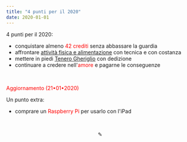 ```yaml
---
title: "4 punti per il 2020"
date: 2020-01-01
---
```

4 punti per il 2020:
&nbsp;

* conquistare almeno <span style="color:red">42 crediti</span> senza abbassare la guardia
* affrontare <span style="text-decoration:underline">[attività fisica e alimentazione](https://miry1919.github.io/hugosite/sf/)</span> con tecnica e con costanza
* mettere in piedi <span style="text-decoration:underline">[Tenero Gheriglio](https://miry1919.github.io/hugosite/podcast/tenero-gheriglio/)</span> con dedizione
* continuare a credere nell'<span style="color:red">amore</span> e pagarne le conseguenze

&nbsp;

<span style="color:red">Aggiornamento (21•01•2020)</span>
&nbsp;

Un punto extra:
&nbsp;

* comprare un <span style="color:red">Raspberry Pi</span> per usarlo con l'iPad

&nbsp;

<div align="center">
  ✎
</div>
